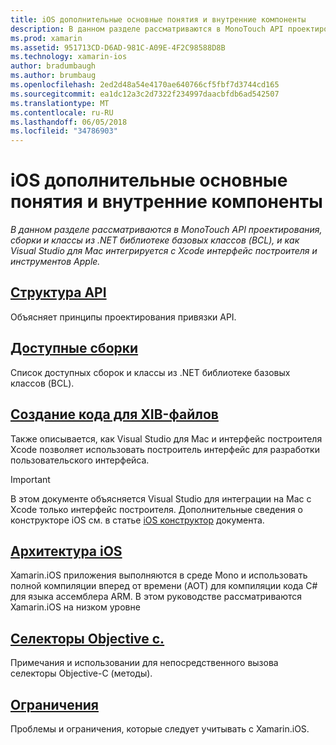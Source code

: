 ```yaml
---
title: iOS дополнительные основные понятия и внутренние компоненты
description: В данном разделе рассматриваются в MonoTouch API проектирования, сборки и классы из .NET библиотеке базовых классов (BCL), и как Visual Studio для Mac интегрируется с Xcode интерфейс построителя и инструментов Apple.
ms.prod: xamarin
ms.assetid: 951713CD-D6AD-981C-A09E-4F2C98588D8B
ms.technology: xamarin-ios
author: bradumbaugh
ms.author: brumbaug
ms.openlocfilehash: 2ed2d48a54e4170ae640766cf5fbf7d3744cd165
ms.sourcegitcommit: ea1dc12a3c2d7322f234997daacbfdb6ad542507
ms.translationtype: MT
ms.contentlocale: ru-RU
ms.lasthandoff: 06/05/2018
ms.locfileid: "34786903"
---
```

# <a name="ios-advanced-concepts-and-internals"></a>iOS дополнительные основные понятия и внутренние компоненты

_В данном разделе рассматриваются в MonoTouch API проектирования, сборки и классы из .NET библиотеке базовых классов (BCL), и как Visual Studio для Mac интегрируется с Xcode интерфейс построителя и инструментов Apple._

##  <a name="api-designiosinternalsapi-designindexmd"></a>[Структура API](~/ios/internals/api-design/index.md)

Объясняет принципы проектирования привязки API.

##  <a name="available-assembliescross-platforminternalsavailable-assembliesmd"></a>[Доступные сборки](~/cross-platform/internals/available-assemblies.md)

Список доступных сборок и классы из .NET библиотеке базовых классов (BCL).

##  <a name="xib-code-generationiosinternalsxib-code-generationmd"></a>[Создание кода для XIB-файлов](~/ios/internals/xib-code-generation.md)

Также описывается, как Visual Studio для Mac и интерфейс построителя Xcode позволяет использовать построитель интерфейс для разработки пользовательского интерфейса.

> [!IMPORTANT]
> В этом документе объясняется Visual Studio для интеграции на Mac с Xcode только интерфейс построителя. Дополнительные сведения о конструкторе iOS см. в статье [iOS конструктор](~/ios/user-interface/designer/index.md) документа.

##  <a name="ios-architectureiosinternalsarchitecturemd"></a>[Архитектура iOS](~/ios/internals/architecture.md)

Xamarin.iOS приложения выполняются в среде Mono и использовать полной компиляции вперед от времени (AOT) для компиляции кода C# для языка ассемблера ARM. В этом руководстве рассматриваются Xamarin.iOS на низком уровне

##  <a name="objective-c-selectorsiosinternalsobjective-c-selectorsmd"></a>[Селекторы Objective c.](~/ios/internals/objective-c-selectors.md)

Примечания и использовании для непосредственного вызова селекторы Objective-C (методы).

##  <a name="limitationslimitationsmd"></a>[Ограничения](limitations.md)

Проблемы и ограничения, которые следует учитывать с Xamarin.iOS.